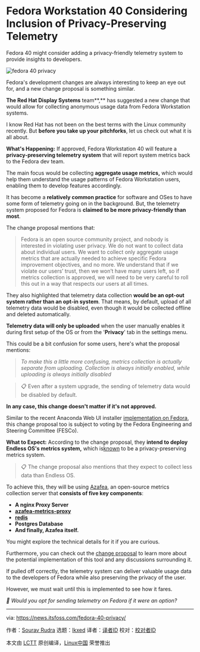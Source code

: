 [#]: subject: "Fedora Workstation 40 Considering Inclusion of Privacy-Preserving Telemetry"
[#]: via: "https://news.itsfoss.com/fedora-40-privacy/"
[#]: author: "Sourav Rudra https://news.itsfoss.com/author/sourav/"
[#]: collector: "lkxed"
[#]: translator: " "
[#]: reviewer: " "
[#]: publisher: " "
[#]: url: " "

Fedora Workstation 40 Considering Inclusion of Privacy-Preserving Telemetry
======

Fedora 40 might consider adding a privacy-friendly telemetry system to provide insights to developers.

![fedora 40 privacy][1]

Fedora's development changes are always interesting to keep an eye out for, and a new change proposal is something similar.

**The Red Hat Display Systems** team**,** has suggested a new change that would allow for collecting anonymous usage data from Fedora Workstation systems.

I know Red Hat has not been on the best terms with the Linux community recently. But **before you take up your pitchforks**, let us check out what it is all about.

**What's Happening:** If approved, Fedora Workstation 40 will feature a **privacy-preserving telemetry system** that will report system metrics back to the Fedora dev team.

The main focus would be collecting **aggregate usage metrics,** which would help them understand the usage patterns of Fedora Workstation users, enabling them to develop features accordingly.

It has become a **relatively common practice** for software and OSes to have some form of telemetry going on in the background. But, the telemetry system proposed for Fedora is **claimed to be more privacy-friendly than most**.

The change proposal mentions that:

> Fedora is an open source community project, and nobody is interested in violating user privacy. We do not want to collect data about individual users. We want to collect only aggregate usage metrics that are actually needed to achieve specific Fedora improvement objectives, and no more. We understand that if we violate our users’ trust, then we won’t have many users left, so if metrics collection is approved, we will need to be very careful to roll this out in a way that respects our users at all times.

They also highlighted that telemetry data collection **would be an opt-out system rather than an opt-in system**. That means, by default, upload of all telemetry data would be disabled, even though it would be collected offline and deleted automatically.

**Telemetry data will only be uploaded** when the user manually enables it during first setup of the OS or from the '**Privacy**' tab in the settings menu.

This could be a bit confusion for some users, here's what the proposal mentions:

> _To make this a little more confusing, metrics collection is actually separate from uploading. Collection is always initially enabled, while uploading is always initially disabled_

> 📋 Even after a system upgrade, the sending of telemetry data would be disabled by default.

**In any case, this change doesn't matter if it's not approved.**

Similar to the recent Anaconda Web UI installer [implementation on Fedora][2], this change proposal too is subject to voting by the Fedora Engineering and Steering Committee (FESCo).

**What to Expect:** According to the change proposal, they **intend to deploy Endless OS's metrics system,** which is[known][3] to be a privacy-preserving metrics system.

> 📋 The change proposal also mentions that they expect to collect less data than Endless OS.

To achieve this, they will be using [Azafea][4], an open-source metrics collection server that **consists of five key components**:

- **A nginx Proxy Server**
- **[azafea-metrics-proxy][5]**
- **[redis][6]**
- **Postgres Database**
- **And finally, Azafea itself.**

You might explore the technical details for it if you are curious.

Furthermore, you can check out the [change proposal][7] to learn more about the potential implementation of this tool and any discussions surrounding it.

If pulled off correctly, the telemetry system can deliver valuable usage data to the developers of Fedora while also preserving the privacy of the user.

However, we must wait until this is implemented to see how it fares.

_💬 Would you opt for sending telemetry on Fedora if it were an option?_

--------------------------------------------------------------------------------

via: https://news.itsfoss.com/fedora-40-privacy/

作者：[Sourav Rudra][a]
选题：[lkxed][b]
译者：[译者ID](https://github.com/译者ID)
校对：[校对者ID](https://github.com/校对者ID)

本文由 [LCTT](https://github.com/LCTT/TranslateProject) 原创编译，[Linux中国](https://linux.cn/) 荣誉推出

[a]: https://news.itsfoss.com/author/sourav/
[b]: https://github.com/lkxed/
[1]: https://news.itsfoss.com/content/images/size/w1304/2023/07/fedora-40-to-add-privacy-telemetry.png
[2]: https://news.itsfoss.com/fedora-workstation-39-webui/
[3]: https://blogs.gnome.org:443/wjjt/2023/07/05/endless-oss-privacy-preserving-metrics-system/
[4]: https://github.com:443/endlessm/azafea
[5]: https://github.com:443/endlessm/azafea-metrics-proxy
[6]: https://redis.io:443/
[7]: https://lists.fedoraproject.org:443/archives/list/devel@lists.fedoraproject.org/thread/55H3DT5CCL73HLMQJ6DK63KCAHZWO7SX/
